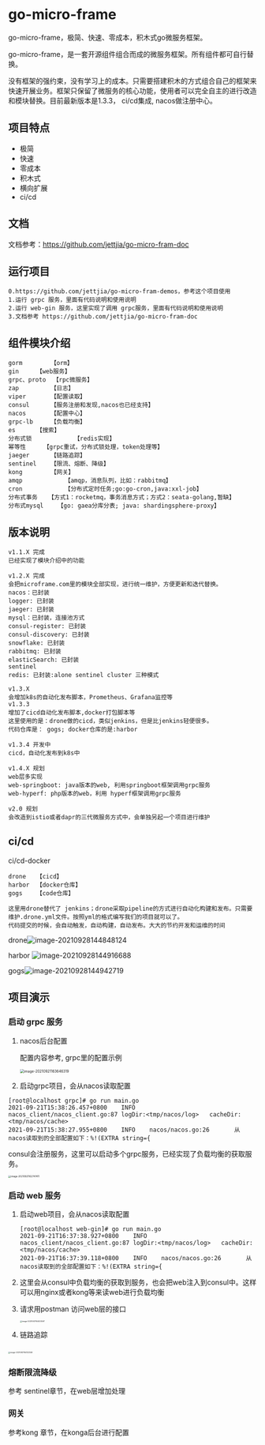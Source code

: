 # go-micro-frame

go-micro-frame，极简、快速、零成本，积木式go微服务框架。

go-micro-frame，是一套开源组件组合而成的微服务框架。所有组件都可自行替换。

没有框架的强约束，没有学习上的成本。只需要搭建积木的方式组合自己的框架来快速开展业务。框架只保留了微服务的核心功能，使用者可以完全自主的进行改造和模块替换。目前最新版本是1.3.3， ci/cd集成, nacos做注册中心。

## 项目特点

* 极简
* 快速
* 零成本
* 积木式
* 横向扩展
* ci/cd

## 文档

文档参考：https://github.com/jettjia/go-micro-fram-doc



## 运行项目

```
0.https://github.com/jettjia/go-micro-fram-demos，参考这个项目使用
1.运行 grpc 服务，里面有代码说明和使用说明
2.运行 web-gin 服务，这里实现了调用 grpc服务，里面有代码说明和使用说明
3.文档参考 https://github.com/jettjia/go-micro-fram-doc
```

## 组件模块介绍

```
gorm		【orm】
gin		【web服务】
grpc、proto	【rpc微服务】
zap 		【日志】
viper		【配置读取】
consul 		【服务注册和发现,nacos也已经支持】
nacos		【配置中心】
grpc-lb 	【负载均衡】
es		【搜索】
分布式锁	        【redis实现】
幂等性		【grpc重试，分布式锁处理，token处理等】
jaeger		【链路追踪】
sentinel	【限流、熔断、降级】
kong		【网关】
amqp            【amqp，消息队列，比如：rabbitmq】
cron            【分布式定时任务;go:go-cron,java:xxl-job】
分布式事务	【方式1：rocketmq，事务消息方式；方式2：seata-golang,暂缺】
分布式mysql	【go: gaea分库分表; java: shardingsphere-proxy】
```

## 版本说明

```
v1.1.X 完成
已经实现了模块介绍中的功能
```

```
v1.2.X 完成
会把microframe.com里的模块全部实现，进行统一维护，方便更新和迭代替换。
nacos：已封装
logger: 已封装
jaeger: 已封装
mysql：已封装，连接池方式
consul-register: 已封装
consul-discovery: 已封装
snowflake: 已封装
rabbitmq: 已封装
elasticSearch: 已封装
sentinel
redis: 已封装:alone sentinel cluster 三种模式
```

```
v1.3.X
会增加k8s的自动化发布脚本，Prometheus、Grafana监控等
v1.3.3
增加了cicd自动化发布脚本,docker打包脚本等
这里使用的是：drone做的cicd，类似jenkins，但是比jenkins轻便很多。
代码仓库是： gogs; docker仓库的是:harbor

v1.3.4 开发中
cicd，自动化发布到k8s中
```

```
v1.4.X 规划
web层多实现
web-springboot: java版本的web, 利用springboot框架调用grpc服务
web-hyperf: php版本的web，利用 hyperf框架调用grpc服务
```

```
v2.0 规划
会改造到istio或者dapr的三代微服务方式中，会单独另起一个项目进行维护
```



## ci/cd

ci/cd-docker

```
drone	【cicd】
harbor	【docker仓库】
gogs	【code仓库】

这里用drone替代了 jenkins；drone采取pipeline的方式进行自动化构建和发布。只需要维护.drone.yml文件。按照yml的格式编写我们的项目就可以了。
代码提交的时候，会自动触发，自动构建，自动发布。大大的节约开发和运维的时间
```

 drone![image-20210928144848124](images/image-20210928144848124.png)

harbor ![image-20210928144916688](images/image-20210928144916688.png)

gogs![image-20210928144942719](images/image-20210928144942719.png)

## 项目演示

### 启动 grpc 服务

1. nacos后台配置

    配置内容参考, grpc里的配置示例

    <img src="images/image-20210921163646319.png" alt="image-20210921163646319" style="zoom:50%;" />

2. 启动grpc项目，会从nacos读取配置

```
[root@localhost grpc]# go run main.go
2021-09-21T15:38:26.457+0800    INFO    nacos_client/nacos_client.go:87 logDir:<tmp/nacos/log>   cacheDir:<tmp/nacos/cache>
2021-09-21T15:38:27.955+0800    INFO    nacos/nacos.go:26       从nacos读取到的全部配置如下：%!(EXTRA string={

```

​	consul会注册服务，这里可以启动多个grpc服务，已经实现了负载均衡的获取服务。

  <img src="images/image-20210921162747411.png" alt="image-20210921162747411" style="zoom:33%;" />



### 启动 web 服务

1. 启动web项目，会从nacos读取配置

   ```
   [root@localhost web-gin]# go run main.go
   2021-09-21T16:37:38.927+0800    INFO    nacos_client/nacos_client.go:87 logDir:<tmp/nacos/log>   cacheDir:<tmp/nacos/cache>
   2021-09-21T16:37:39.118+0800    INFO    nacos/nacos.go:26       从nacos读取到的全部配置如下：%!(EXTRA string={
   
   ```

2. 这里会从consul中负载均衡的获取到服务，也会把web注入到consul中。这样可以用nginx或者kong等来读web进行负载均衡

   

3. 请求用postman 访问web层的接口

      <img src="images/image-20210921164033597.png" alt="image-20210921164033597" style="zoom: 25%;" />

4. 链路追踪

​       <img src="images/image-20210921164122346.png" alt="image-20210921164122346" style="zoom: 25%;" />



### 熔断限流降级

参考 sentinel章节，在web层增加处理



### 网关

参考kong 章节，在konga后台进行配置

